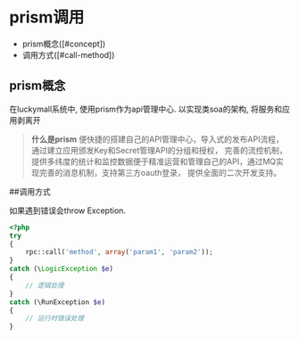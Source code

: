 # prism调用

- prism概念([#concept])
- 调用方式([#call-method])


<a name="basic-input"></a>
## prism概念

在luckymall系统中, 使用prism作为api管理中心. 以实现类soa的架构, 将服务和应用剥离开

> **什么是prism** 便快捷的搭建自己的API管理中心，导入式的发布API流程，通过建立应用颁发Key和Secret管理API的分组和授权，
完善的流控机制，提供多纬度的统计和监控数据便于精准运营和管理自己的API，通过MQ实现完善的消息机制，支持第三方oauth登录，
提供全面的二次开发支持。

<a name="call-method"></a>
##调用方式

如果遇到错误会throw Exception.

```php
<?php
try
{
    rpc::call('method', array('param1', 'param2'));
}
catch (\LogicException $e)
{
    // 逻辑处理 
}
catch (\RunException $e)
{
    // 运行时错误处理
}
```

